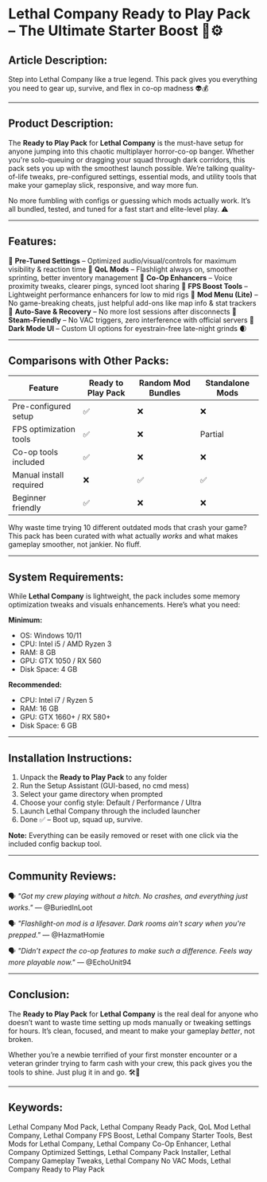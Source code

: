 # Lethal Company Ready to Play Pack – The Ultimate Starter Boost 💼⚙️

## **Article Description:**

Step into Lethal Company like a true legend. This pack gives you everything you need to gear up, survive, and flex in co-op madness 👽💰

---

## **Product Description:**

The **Ready to Play Pack** for **Lethal Company** is the must-have setup for anyone jumping into this chaotic multiplayer horror-co-op banger. Whether you're solo-queuing or dragging your squad through dark corridors, this pack sets you up with the smoothest launch possible. We’re talking quality-of-life tweaks, pre-configured settings, essential mods, and utility tools that make your gameplay slick, responsive, and way more fun.

No more fumbling with configs or guessing which mods actually work. It’s all bundled, tested, and tuned for a fast start and elite-level play. ⚠️

---

## **Features:**

🔹 **Pre-Tuned Settings** – Optimized audio/visual/controls for maximum visibility & reaction time
🔹 **QoL Mods** – Flashlight always on, smoother sprinting, better inventory management
🔹 **Co-Op Enhancers** – Voice proximity tweaks, clearer pings, synced loot sharing
🔹 **FPS Boost Tools** – Lightweight performance enhancers for low to mid rigs
🔹 **Mod Menu (Lite)** – No game-breaking cheats, just helpful add-ons like map info & stat trackers
🔹 **Auto-Save & Recovery** – No more lost sessions after disconnects
🔹 **Steam-Friendly** – No VAC triggers, zero interference with official servers
🔹 **Dark Mode UI** – Custom UI options for eyestrain-free late-night grinds 🌒

---

## **Comparisons with Other Packs:**

| Feature                 | Ready to Play Pack | Random Mod Bundles | Standalone Mods |
| ----------------------- | ------------------ | ------------------ | --------------- |
| Pre-configured setup    | ✅                  | ❌                  | ❌               |
| FPS optimization tools  | ✅                  | ❌                  | Partial         |
| Co-op tools included    | ✅                  | ❌                  | ❌               |
| Manual install required | ❌                  | ✅                  | ✅               |
| Beginner friendly       | ✅                  | ❌                  | ❌               |

Why waste time trying 10 different outdated mods that crash your game? This pack has been curated with what actually *works* and what makes gameplay smoother, not jankier. No fluff.

---

## **System Requirements:**

While **Lethal Company** is lightweight, the pack includes some memory optimization tweaks and visuals enhancements. Here’s what you need:

**Minimum:**

* OS: Windows 10/11
* CPU: Intel i5 / AMD Ryzen 3
* RAM: 8 GB
* GPU: GTX 1050 / RX 560
* Disk Space: 4 GB

**Recommended:**

* CPU: Intel i7 / Ryzen 5
* RAM: 16 GB
* GPU: GTX 1660+ / RX 580+
* Disk Space: 6 GB

---

## **Installation Instructions:**

1. Unpack the **Ready to Play Pack** to any folder
2. Run the Setup Assistant (GUI-based, no cmd mess)
3. Select your game directory when prompted
4. Choose your config style: Default / Performance / Ultra
5. Launch Lethal Company through the included launcher
6. Done ✅ – Boot up, squad up, survive.

**Note:** Everything can be easily removed or reset with one click via the included config backup tool.

---

## **Community Reviews:**

🗣️ *"Got my crew playing without a hitch. No crashes, and everything just works."*
— @BuriedInLoot

🗣️ *"Flashlight-on mod is a lifesaver. Dark rooms ain't scary when you're prepped."*
— @HazmatHomie

🗣️ *"Didn’t expect the co-op features to make such a difference. Feels way more playable now."*
— @EchoUnit94

---

## **Conclusion:**

The **Ready to Play Pack** for **Lethal Company** is the real deal for anyone who doesn’t want to waste time setting up mods manually or tweaking settings for hours. It’s clean, focused, and meant to make your gameplay *better*, not broken.

Whether you’re a newbie terrified of your first monster encounter or a veteran grinder trying to farm cash with your crew, this pack gives you the tools to shine. Just plug it in and go. 🛠️👻

---

## **Keywords:**

Lethal Company Mod Pack, Lethal Company Ready Pack, QoL Mod Lethal Company, Lethal Company FPS Boost, Lethal Company Starter Tools, Best Mods for Lethal Company, Lethal Company Co-Op Enhancer, Lethal Company Optimized Settings, Lethal Company Pack Installer, Lethal Company Gameplay Tweaks, Lethal Company No VAC Mods, Lethal Company Ready to Play Pack
